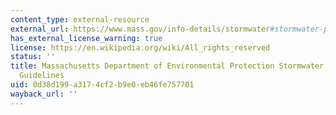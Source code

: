 ```yaml
---
content_type: external-resource
external_url: https://www.mass.gov/info-details/stormwater#stormwater-policies-&-guidance-
has_external_license_warning: true
license: https://en.wikipedia.org/wiki/All_rights_reserved
status: ''
title: Massachusetts Department of Environmental Protection Stormwater Policies &
  Guidelines
uid: 0d38d199-a317-4cf2-b9e0-eb46fe757701
wayback_url: ''
---
```

